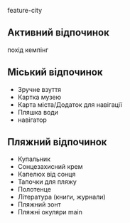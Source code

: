  feature-city
## Активний відпочинок
похід
кемпінг

## Міський відпочинок
- Зручне взуття
- Картка музею
- Карта міста/Додаток для навігації
- Пляшка води
- навігатор


## Пляжний відпочинок

- Купальник
- Сонцезахисний крем
- Капелюх від сонця
- Тапочки для пляжу
- Полотенце
- Література (книги, журнали)
- Пляжний зонт
- Пляжні окуляри
 main
